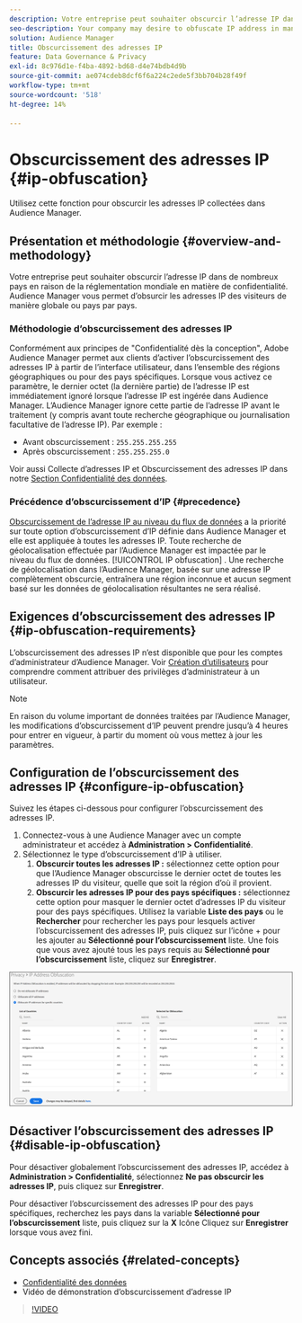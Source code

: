 ```yaml
---
description: Votre entreprise peut souhaiter obscurcir l’adresse IP dans de nombreux pays en raison de la réglementation mondiale en matière de confidentialité. Audience Manager vous permet d’obsurcir les adresses IP des visiteurs de manière globale ou pays par pays.
seo-description: Your company may desire to obfuscate IP address in many countries due to global privacy regulations. Audience Manager allows you to obfuscate visitor IP addresses on a global or country-by-country basis.
solution: Audience Manager
title: Obscurcissement des adresses IP
feature: Data Governance & Privacy
exl-id: 8c976d1e-f4ba-4892-bd68-d4e74bdb4d9b
source-git-commit: ae074cdeb8dcf6f6a224c2ede5f3bb704b28f49f
workflow-type: tm+mt
source-wordcount: '518'
ht-degree: 14%

---
```


# Obscurcissement des adresses IP {#ip-obfuscation}

Utilisez cette fonction pour obscurcir les adresses IP collectées dans Audience Manager.

## Présentation et méthodologie {#overview-and-methodology}

Votre entreprise peut souhaiter obscurcir l’adresse IP dans de nombreux pays en raison de la réglementation mondiale en matière de confidentialité. Audience Manager vous permet d’obsurcir les adresses IP des visiteurs de manière globale ou pays par pays.

### Méthodologie d’obscurcissement des adresses IP

Conformément aux principes de &quot;Confidentialité dès la conception&quot;, Adobe Audience Manager permet aux clients d’activer l’obscurcissement des adresses IP à partir de l’interface utilisateur, dans l’ensemble des régions géographiques ou pour des pays spécifiques. Lorsque vous activez ce paramètre, le dernier octet (la dernière partie) de l’adresse IP est immédiatement ignoré lorsque l’adresse IP est ingérée dans Audience Manager. L’Audience Manager ignore cette partie de l’adresse IP avant le traitement (y compris avant toute recherche géographique ou journalisation facultative de l’adresse IP). Par exemple :

* Avant obscurcissement : `255.255.255.255`
* Après obscurcissement : `255.255.255.0`

Voir aussi Collecte d’adresses IP et Obscurcissement des adresses IP dans notre [Section Confidentialité des données](/help/using/overview/data-security-and-privacy/data-privacy.md).

### Précédence d’obscurcissement d’IP {#precedence}

[Obscurcissement de l’adresse IP au niveau du flux de données](https://experienceleague.adobe.com/docs/experience-platform/edge/datastreams/configure.html?lang=en#create) a la priorité sur toute option d’obscurcissement d’IP définie dans Audience Manager et elle est appliquée à toutes les adresses IP. Toute recherche de géolocalisation effectuée par l’Audience Manager est impactée par le niveau du flux de données. [!UICONTROL IP obfuscation] . Une recherche de géolocalisation dans l’Audience Manager, basée sur une adresse IP complètement obscurcie, entraînera une région inconnue et aucun segment basé sur les données de géolocalisation résultantes ne sera réalisé.

## Exigences d’obscurcissement des adresses IP {#ip-obfuscation-requirements}

L’obscurcissement des adresses IP n’est disponible que pour les comptes d’administrateur d’Audience Manager. Voir [Création d’utilisateurs](/help/using/features/administration/administration-overview.md#create-users) pour comprendre comment attribuer des privilèges d’administrateur à un utilisateur.

>[!NOTE]
>
> En raison du volume important de données traitées par l’Audience Manager, les modifications d’obscurcissement d’IP peuvent prendre jusqu’à 4 heures pour entrer en vigueur, à partir du moment où vous mettez à jour les paramètres.

## Configuration de l’obscurcissement des adresses IP {#configure-ip-obfuscation}

Suivez les étapes ci-dessous pour configurer l’obscurcissement des adresses IP.

1. Connectez-vous à une Audience Manager avec un compte administrateur et accédez à **Administration > Confidentialité**.
2. Sélectionnez le type d’obscurcissement d’IP à utiliser.
   1. **Obscurcir toutes les adresses IP :** sélectionnez cette option pour que l’Audience Manager obscurcisse le dernier octet de toutes les adresses IP du visiteur, quelle que soit la région d’où il provient.
   2. **Obscurcir les adresses IP pour des pays spécifiques :** sélectionnez cette option pour masquer le dernier octet d’adresses IP du visiteur pour des pays spécifiques. Utilisez la variable **Liste des pays** ou le **Rechercher** pour rechercher les pays pour lesquels activer l’obscurcissement des adresses IP, puis cliquez sur l’icône + pour les ajouter au **Sélectionné pour l’obscurcissement** liste. Une fois que vous avez ajouté tous les pays requis au **Sélectionné pour l’obscurcissement** liste, cliquez sur **Enregistrer**.

![](assets/ip-obfuscation.png)

## Désactiver l’obscurcissement des adresses IP {#disable-ip-obfuscation}

Pour désactiver globalement l’obscurcissement des adresses IP, accédez à **Administration > Confidentialité**, sélectionnez **Ne pas obscurcir les adresses IP**, puis cliquez sur **Enregistrer**.

Pour désactiver l’obscurcissement des adresses IP pour des pays spécifiques, recherchez les pays dans la variable **Sélectionné pour l’obscurcissement** liste, puis cliquez sur la **X** Icône Cliquez sur **Enregistrer** lorsque vous avez fini.

## Concepts associés {#related-concepts}

* [Confidentialité des données](/help/using/overview/data-security-and-privacy/data-privacy.md)
* Vidéo de démonstration d’obscurcissement d’adresse IP
>[!VIDEO](https://video.tv.adobe.com/v/27218/)
